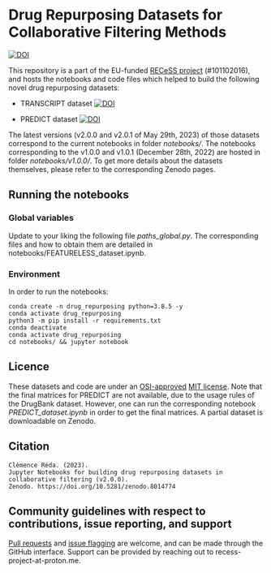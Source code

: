 # Drug Repurposing Datasets for Collaborative Filtering Methods

[![DOI](https://zenodo.org/badge/DOI/10.5281/zenodo.8014775.svg)](https://doi.org/10.5281/zenodo.8014775)

This repository is a part of the EU-funded [RECeSS project](https://recess-eu-project.github.io) (#101102016), and hosts the notebooks and code files which helped to build the following novel drug repurposing datasets:

- TRANSCRIPT dataset [![DOI](https://zenodo.org/badge/DOI/10.5281/zenodo.7982969.svg)](https://doi.org/10.5281/zenodo.7982969)

- PREDICT dataset [![DOI](https://zenodo.org/badge/DOI/10.5281/zenodo.7982964.svg)](https://doi.org/10.5281/zenodo.7982964)

The latest versions (v2.0.0 and v2.0.1 of May 29th, 2023) of those datasets correspond to the current notebooks in folder *notebooks/*. The notebooks corresponding to the v1.0.0 and v1.0.1 (December 28th, 2022) are hosted in folder *notebooks/v1.0.0/*. To get more details about the datasets themselves, please refer to the corresponding Zenodo pages.

## Running the notebooks

### Global variables

Update to your liking the following file *paths_global.py*. The corresponding files and how to obtain them are detailed in notebooks/FEATURELESS_dataset.ipynb.

### Environment

In order to run the notebooks:

```
conda create -n drug_repurposing python=3.8.5 -y
conda activate drug_repurposing
python3 -m pip install -r requirements.txt
conda deactivate
conda activate drug_repurposing
cd notebooks/ && jupyter notebook
```

## Licence

These datasets and code are under an [OSI-approved](https://opensource.org/licenses/) [MIT license](https://raw.githubusercontent.com/RECeSS-EU-Project/drug-repurposing-datasets/main/LICENSE). Note that the final matrices for PREDICT are not available, due to the usage rules of the DrugBank dataset. However, one can run the corresponding notebook *PREDICT_dataset.ipynb* in order to get the final matrices. A partial dataset is downloadable on Zenodo.

## Citation

```
Clémence Réda. (2023). 
Jupyter Notebooks for building drug repurposing datasets in collaborative filtering (v2.0.0). 
Zenodo. https://doi.org/10.5281/zenodo.8014774
```

## Community guidelines with respect to contributions, issue reporting, and support

[Pull requests](https://github.com/RECeSS-EU-Project/drug-repurposing-datasets/pulls) and [issue flagging](https://github.com/RECeSS-EU-Project/drug-repurposing-datasets/issues) are welcome, and can be made through the GitHub interface. Support can be provided by reaching out to recess-project-at-proton.me.